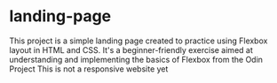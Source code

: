 # landing-page
This project is a simple landing page created to practice using Flexbox layout in HTML and CSS. 
It's a beginner-friendly exercise aimed at understanding and implementing the basics of Flexbox from the Odin Project
This is not a responsive website yet
